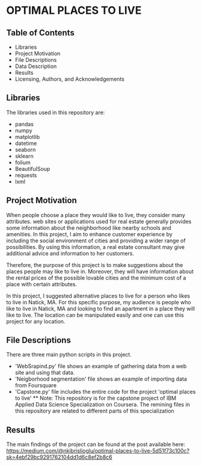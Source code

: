# OPTIMAL PLACES TO LIVE

## Table of Contents
* Libraries
* Project Motivation
* File Descriptions
* Data Description
* Results
* Licensing, Authors, and Acknowledgements

## Libraries
The libraries used in this repository are:
* pandas
* numpy
* matplotlib
* datetime
* seaborn
* sklearn
* folium
* BeautifulSoup
* requests
* lxml

## Project Motivation
When people choose a place they would like to live, they consider many attributes. web sites or applications used for real estate generally provides some information about the neighborhood like nearby schools and amenities. In this project, I aim to enhance customer experience by including the social environment of cities and providing a wider range of possibilities. By using this information, a real estate consultant may give additional advice and information to her customers.

Therefore, the purpose of this project is to make suggestions about the places people may like to live in. Moreover, they will have information about the rental prices of the possible lovable cities and the minimum cost of a place with certain attributes. 

In this project, I suggested alternative places to live for a person who likes to live in Natick, MA. For this specific purpose, my audience is people who like to live in Natick, MA and looking to find an apartment in a place they will like to live. The location can be manipulated easily and one can use this project for any location.

## File Descriptions
There are three main python scripts in this project. 
* 'WebSrapind.py' file shows an example of gathering data from a web site and using that data.
* 'Neigborhood segmentation' file shows an example of importing data from Foursquare
* 'Capstone.py' file includes the entire code for the project 'optimal places to live'
** Note: This repository is for the capstone project of IBM Applied Data Science Specialization on Coursera. The remining files in this repository are related to different parts of this specialization

## Results
The main findings of the project can be found at the post available here: https://medium.com/@nkibrislioglu/optimal-places-to-live-5d51f73c100c?sk=4ebf29bc9291762104dd1d6c8ef2b8c6

